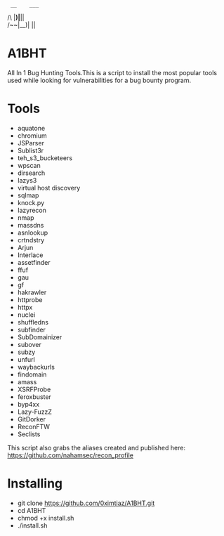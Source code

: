      __    ___ 
 /\ |__)|__||  
/~~\|__)|  ||  
               
# A1BHT

All In 1 Bug Hunting Tools.This is a script to install the most popular tools used while looking for vulnerabilities for a bug bounty program.

# Tools
- aquatone
- chromium
- JSParser
- Sublist3r
- teh_s3_bucketeers
- wpscan
- dirsearch
- lazys3
- virtual host discovery
- sqlmap
- knock.py
- lazyrecon
- nmap
- massdns
- asnlookup
- crtndstry
- Arjun
- Interlace
- assetfinder
- ffuf
- gau
- gf
- hakrawler
- httprobe
- httpx
- nuclei
- shuffledns
- subfinder
- SubDomainizer
- subover
- subzy
- unfurl
- waybackurls
- findomain
- amass
- XSRFProbe
- feroxbuster
- byp4xx
- Lazy-FuzzZ
- GitDorker
- ReconFTW
- Seclists

This script also grabs the aliases created and published here:
https://github.com/nahamsec/recon_profile


# Installing
- git clone https://github.com/0ximtiaz/A1BHT.git
- cd A1BHT
- chmod +x install.sh
- ./install.sh
